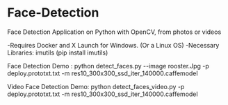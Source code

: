 # Face-Detection
Face Detection Application on Python with OpenCV, from photos or  videos

-Requires Docker and X Launch for Windows. (Or a Linux OS)
-Necessary Libraries: imutils (pip install imutils)

Face Detection Demo : python detect_faces.py --image rooster.Jpg -p deploy.prototxt.txt  -m res10_300x300_ssd_iter_140000.caffemodel

Video Face Detection Demo: python detect_faces_video.py -p deploy.prototxt.txt -m res10_300x300_ssd_iter_140000.caffemodel
    
